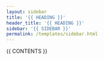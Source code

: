 ```yaml
---
layout: sidebar
title: '{{ HEADING }}'
header_title: '{{ HEADING }}'
sidebar: '{{ SIDEBAR }}'
permalink: /templates/sidebar.html
---
```

\{\{ CONTENTS \}\}
